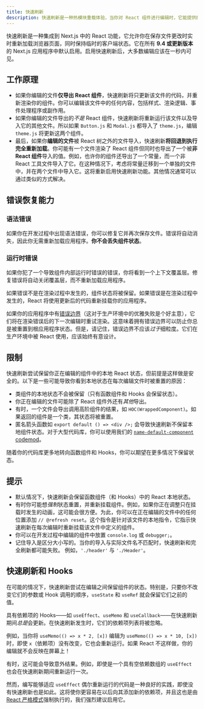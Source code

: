```yaml
---
title: 快速刷新
description: 快速刷新是一种热模块重载体验，当你对 React 组件进行编辑时，它能提供即时反馈。
---
```


快速刷新是一种集成到 Next.js 中的 React 功能，它允许你在保存文件更改时实时重新加载浏览器页面，同时保持临时的客户端状态。它在所有 **9.4 或更新版本**的 Next.js 应用程序中默认启用。启用快速刷新后，大多数编辑应该在一秒内可见。

## 工作原理

- 如果你编辑的文件**仅导出 React 组件**，快速刷新将只更新该文件的代码，并重新渲染你的组件。你可以编辑该文件中的任何内容，包括样式、渲染逻辑、事件处理程序或副作用。
- 如果你编辑的文件导出的*不是* React 组件，快速刷新将重新运行该文件以及导入它的其他文件。所以如果 `Button.js` 和 `Modal.js` 都导入了 `theme.js`，编辑 `theme.js` 将更新这两个组件。
- 最后，如果你**编辑的文件**被 React 树之外的文件导入，快速刷新**将回退到执行完全重新加载**。你可能有一个文件渲染了 React 组件但同时也导出了一个被**非 React 组件**导入的值。例如，也许你的组件还导出了一个常量，而一个非 React 工具文件导入了它。在这种情况下，考虑将常量迁移到一个单独的文件中，并在两个文件中导入它。这将重新启用快速刷新功能。其他情况通常可以通过类似的方式解决。

## 错误恢复能力

### 语法错误

如果你在开发过程中出现语法错误，你可以修复它并再次保存文件。错误将自动消失，因此你无需重新加载应用程序。**你不会丢失组件状态**。

### 运行时错误

如果你犯了一个导致组件内部运行时错误的错误，你将看到一个上下文覆盖层。修复错误将自动关闭覆盖层，而不重新加载应用程序。

如果错误不是在渲染过程中发生的，组件状态将被保留。如果错误是在渲染过程中发生的，React 将使用更新后的代码重新挂载你的应用程序。

如果你的应用程序中有[错误边界](https://react.dev/reference/react/Component#catching-rendering-errors-with-an-error-boundary)（这对于生产环境中的优雅失败是个好主意），它们将在渲染错误后的下一次编辑时重试渲染。这意味着拥有错误边界可以防止你总是被重置到根应用程序状态。但是，请记住，错误边界不应该*过于*细粒度。它们在生产环境中被 React 使用，应该始终有意设计。

## 限制

快速刷新尝试保留你正在编辑的组件中的本地 React 状态，但前提是这样做是安全的。以下是一些可能导致你看到本地状态在每次编辑文件时被重置的原因：

- 类组件的本地状态不会被保留（只有函数组件和 Hooks 会保留状态）。
- 你正在编辑的文件可能除了 React 组件外还有*其他*导出。
- 有时，一个文件会导出调用高阶组件的结果，如 `HOC(WrappedComponent)`。如果返回的组件是一个类，其状态将被重置。
- 匿名箭头函数如 `export default () => <div />;` 会导致快速刷新不保留本地组件状态。对于大型代码库，你可以使用我们的 [`name-default-component` codemod](#name-default-component)。

随着你的代码库更多地转向函数组件和 Hooks，你可以期望在更多情况下保留状态。

## 提示

- 默认情况下，快速刷新会保留函数组件（和 Hooks）中的 React 本地状态。
- 有时你可能想*强制*状态重置，并重新挂载组件。例如，如果你正在调整只在挂载时发生的动画，这可能会很方便。为此，你可以在正在编辑的文件中的任何位置添加 `// @refresh reset`。这个指令是针对该文件的本地指令，它指示快速刷新在每次编辑时重新挂载该文件中定义的组件。
- 你可以在开发过程中编辑的组件中放置 `console.log` 或 `debugger;`。
- 记住导入是区分大小写的。当你的导入与实际文件名不匹配时，快速刷新和完全刷新都可能失败。
  例如，`'./header'` 与 `'./Header'`。

## 快速刷新和 Hooks

在可能的情况下，快速刷新尝试在编辑之间保留组件的状态。特别是，只要你不改变它们的参数或 Hook 调用的顺序，`useState` 和 `useRef` 就会保留它们之前的值。

具有依赖项的 Hooks——如 `useEffect`、`useMemo` 和 `useCallback`——在快速刷新期间*总是*会更新。在快速刷新发生时，它们的依赖项列表将被忽略。

例如，当你将 `useMemo(() => x * 2, [x])` 编辑为 `useMemo(() => x * 10, [x])` 时，即使 `x`（依赖项）没有改变，它也会重新运行。如果 React 不这样做，你的编辑就不会反映在屏幕上！

有时，这可能会导致意外结果。例如，即使是一个具有空依赖数组的 `useEffect` 也会在快速刷新期间重新运行一次。

然而，编写能够适应 `useEffect` 偶尔重新运行的代码是一种良好的实践，即使没有快速刷新也是如此。这将使你更容易在以后向其添加新的依赖项，并且这也是由[React 严格模式](/nextjs-cn/pages/api-reference/config/next-config-js/reactStrictMode)强制执行的，我们强烈建议启用它。
